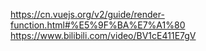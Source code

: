 https://cn.vuejs.org/v2/guide/render-function.html#%E5%9F%BA%E7%A1%80
https://www.bilibili.com/video/BV1cE411E7gV
